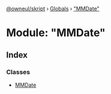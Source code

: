 [@owneul/skript](../README.md) › [Globals](../globals.md) › ["MMDate"](_mmdate_.md)

# Module: "MMDate"

## Index

### Classes

* [MMDate](../classes/_mmdate_.mmdate.md)
